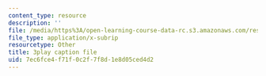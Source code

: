 ```yaml
---
content_type: resource
description: ''
file: /media/https%3A/open-learning-course-data-rc.s3.amazonaws.com/res-3-004-visualizing-materials-science-fall-2017/7ec6fce4f71f0c2f7f8d1e8d05ced4d2_odOULv5UqAg.srt
file_type: application/x-subrip
resourcetype: Other
title: 3play caption file
uid: 7ec6fce4-f71f-0c2f-7f8d-1e8d05ced4d2
---
```

